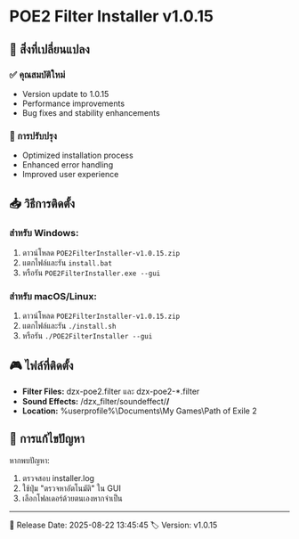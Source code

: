 # POE2 Filter Installer v1.0.15

## 🎯 สิ่งที่เปลี่ยนแปลง

### ✅ คุณสมบัติใหม่
- Version update to 1.0.15
- Performance improvements
- Bug fixes and stability enhancements

### 🚀 การปรับปรุง
- Optimized installation process
- Enhanced error handling
- Improved user experience

## 📥 วิธีการติดตั้ง

### สำหรับ Windows:
1. ดาวน์โหลด `POE2FilterInstaller-v1.0.15.zip`
2. แตกไฟล์และรัน `install.bat`
3. หรือรัน `POE2FilterInstaller.exe --gui`

### สำหรับ macOS/Linux:
1. ดาวน์โหลด `POE2FilterInstaller-v1.0.15.zip`
2. แตกไฟล์และรัน `./install.sh`
3. หรือรัน `./POE2FilterInstaller --gui`

## 🎮 ไฟล์ที่ติดตั้ง

- **Filter Files:** dzx-poe2.filter และ dzx-poe2-*.filter
- **Sound Effects:** /dzx_filter/soundeffect/**/**
- **Location:** %userprofile%\Documents\My Games\Path of Exile 2

## 🔧 การแก้ไขปัญหา

หากพบปัญหา:
1. ตรวจสอบ installer.log
2. ใช้ปุ่ม "ตรวจหาอัตโนมัติ" ใน GUI
3. เลือกโฟลเดอร์ด้วยตนเองหากจำเป็น

---

📅 Release Date: 2025-08-22 13:45:45
🏷️ Version: v1.0.15
